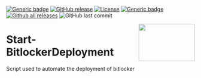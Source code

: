 [![Generic badge](https://img.shields.io/badge/Maintained-Yes-Green.svg)](#) [![GitHub release](https://img.shields.io/github/release/NWarila/Start-BitlockerDeployment.svg)](https://GitHub.com/NWarila/Start-BitlockerDeployment/releases/) [![License](https://img.shields.io/badge/License-MIT-Green.svg)](https://opensource.org/licenses/MIT) [![Generic badge](https://img.shields.io/badge/Conver%20Coverage-0%25-Blue.svg)](#) [![Github all releases](https://img.shields.io/github/downloads/NWarila/Start-BitlockerDeployment/total.svg)](https://GitHub.com/NWarila/Start-BitlockerDeployment/releases/) ![GitHub last commit](https://img.shields.io/github/last-commit/nwarila/Start-BitlockerDeployment?color=orange&label=Last%20Commit&style=flat-square)

<img width="150" height="100" src="https://user-images.githubusercontent.com/33955773/160245633-0bfe36e4-96a4-4c53-867c-2c1bded6cfb3.png" align="right" />

# Start-BitlockerDeployment
Script used to automate the deployment of bitlocker
